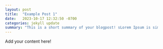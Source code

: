 ```yaml
---
layout: post
title:  "Example Post 1"
date:   2023-10-17 12:32:50 -0700
categories: jekyll update
summary: "This is a short summary of your blogpost! sLorem Ipsum is simply dummy text of the printing and typesetting industry. Lorem Ipsum has been the industry's standard dummy text ever since the 1500s, when an unknown printer took a galley of type and scrambled it to make a type specimen book."
---
```

Add your content here!